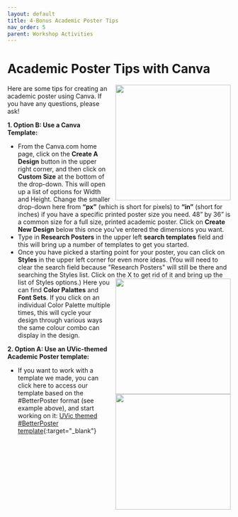 ```yaml
---
layout: default
title: 4-Bonus Academic Poster Tips
nav_order: 5
parent: Workshop Activities
---
```


# Academic Poster Tips with Canva
<img src="images//canva-poster-08.png" style="float:right;margin-left:10px; width:260px;"> 
Here are some tips for creating an academic poster using Canva. If you have any questions, please ask! 

**1. Option B: Use a Canva Template:**
   - From the Canva.com home page, click on the **Create A Design** button in the upper right corner, and then click on **Custom Size** at the bottom of the drop-down. This will open up a list of options for Width and Height. Change the smaller drop-down here from **“px”** (which is short for pixels) to **“in”** (short for inches) if you have a specific printed poster size you need. 48” by 36” is a common size for a full size, printed academic poster. Click on **Create New Design** below this once you’ve entered the dimensions you want. 
   - Type in **Research Posters** in the upper left **search templates** field and this will bring up a number of templates to get you started. 
   - Once you have picked a starting point for your poster, you can click on **Styles** in the upper left corner for even more ideas. (You will need to clear the search field because "Research Posters" will still be there and searching the Styles list. Click on the X to get rid of it and bring up the list of Styles options.) <img src="images//canva-poster-09.png" style="float:right;margin-left:10px; width:260px;"> <img src="images//canva-poster-10.png" style="float:right;margin-left:10px; width:260px;"> Here you can find **Color Palattes** and **Font Sets**. If you click on an individual Color Palette multiple times, this will cycle your design through various ways the same colour combo can display in the design.
  
**2. Option A: Use an UVic-themed Academic Poster template:**
   - If you want to work with a template we made, you can click here to access our template based on the #BetterPoster format (see example above), and start working on it: [UVic themed #BetterPoster template](https://www.canva.com/design/DAFYzpd1yU8/olf9xuPArpgDg7WZmWMIQA/view?utm_content=DAFYzpd1yU8&utm_campaign=designshare&utm_medium=link&utm_source=publishsharelink&mode=preview){:target="_blank"}


